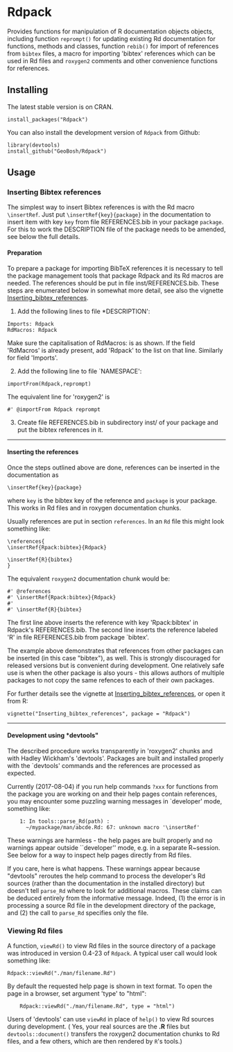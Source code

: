 # Rdpack

Provides functions for manipulation of R documentation objects objects, including
function `reprompt()` for updating existing Rd documentation for functions,
methods and classes, function `rebib()` for import of references from `bibtex`
files, a macro for importing 'bibtex' references which can be used in Rd files
and `roxygen2` comments and other convenience functions for references.


## Installing

The latest stable version is on CRAN. 
```
install_packages("Rdpack")
```

You can also install the development version of `Rdpack` from Github:

```
library(devtools)
install_github("GeoBosh/Rdpack")
```


## Usage

### Inserting Bibtex references

The simplest way to insert Bibtex references is with the Rd macro `\insertRef`.
Just put `\insertRef{key}{package}` in the documentation to insert item with key
`key`  from file REFERENCES.bib in your package `package`. For this to work
the DESCRIPTION file of the package needs to be amended, see below the full
details. 


#### Preparation 
To prepare a package for importing BibTeX references it is necessary to tell the
package management tools that package Rdpack and its Rd macros are
needed. The references should be put in file inst/REFERENCES.bib.
These steps are enumerated below in somewhat more detail, 
see also the vignette
[Inserting_bibtex_references](https://cran.r-project.org/package=Rdpack).


1. Add the following lines to  file *DESCRIPTION':
```
Imports: Rdpack
RdMacros: Rdpack
```
Make sure the capitalisation of RdMacros: is as shown. If the field
'RdMacros' is already present, add 'Rdpack' to the list on that line. Similarly
for field 'Imports'.

2. Add the following line to file `NAMESPACE':
```
importFrom(Rdpack,reprompt)
```
The equivalent line for 'roxygen2' is 
```
#' @importFrom Rdpack reprompt
```


3. Create file REFERENCES.bib in  subdirectory inst/ of your package
  and put the bibtex references in it.

-------------

#### Inserting the references

Once the steps outlined above are done, references can be
inserted in the documentation as 
```
\insertRef{key}{package}
```
where `key` is the bibtex key of the reference and `package` is your package.
This works in Rd files and in roxygen documentation chunks. 

Usually references are put in section `references`. In an `Rd` file this might look
something like:
```
\references{
\insertRef{Rpack:bibtex}{Rdpack}

\insertRef{R}{bibtex}
}
```
The equivalent `roxygen2` documentation chunk would be:
```
#' @references
#' \insertRef{Rpack:bibtex}{Rdpack}
#'
#' \insertRef{R}{bibtex}
```

The first line above inserts the reference with key 'Rpack:bibtex' in Rdpack's
REFERENCES.bib. The second line inserts the reference labeled 'R' in file
REFERENCES.bib from package `bibtex'. 

The example above demonstrates that references from other packages can be
inserted (in this case "bibtex"), as well. This is strongly discouraged for released
versions but is convenient during development. One relatively safe use is when the
other package is also yours - this allows authors of multiple packages to not
copy the same refences to each of their own packages. 
 
For further details see the vignette at
[Inserting_bibtex_references](https://cran.r-project.org/package=Rdpack),
or open it from R:
```
vignette("Inserting_bibtex_references", package = "Rdpack")
```

---------

#### Development using *devtools"

The described procedure works transparently in 'roxygen2' chunks and with Hadley
Wickham's 'devtools'.  Packages are built and installed properly with the
`devtools' commands and the references are processed as expected.

Currently (2017-08-04) if you run help commands `?xxx` for functions from
the package you are working on and their help pages contain references, you may
encounter some puzzling warning messages in `developer' mode, something like:
```
    1: In tools::parse_Rd(path) :
      ~/mypackage/man/abcde.Rd: 67: unknown macro '\insertRef'
```
These warnings are harmless - the help pages are built properly and no warnings
appear outside ``developer'' mode, e.g. in a separate R~session. See below for a
way to inspect help pages directly from Rd files.

If you care, here is what happens.  These warnings appear because "devtools"
reroutes the help command to process the developer's Rd sources (rather than the
documentation in the installed directory) but doesn't tell `parse_Rd` where to
look for additional macros. These claims can be deduced entirely from the
informative message. Indeed, (1) the error is in processing a source Rd file in
the development directory of the package, and (2) the call to `parse_Rd`
specifies only the file.

### Viewing Rd files

A function, `viewRd()` to view Rd files in the source directory of a package was
introduced in version 0.4-23 of `Rdpack`. A typical user call would look something like:
```
Rdpack::viewRd("./man/filename.Rd")
```
By default the requested help page is shown in text format. To open the page in a browser,
set argument 'type' to "html":
```
    Rdpack::viewRd("./man/filename.Rd", type = "html")
```

Users of 'devtools' can use `viewRd` in place of `help()` to view Rd sources
during development. ( Yes, your real sources are the **.R** files but
`devtools::document()` transfers the roxygen2 documentation chunks to Rd files,
and a few others, which are then rendered by `R`'s tools.)

 

